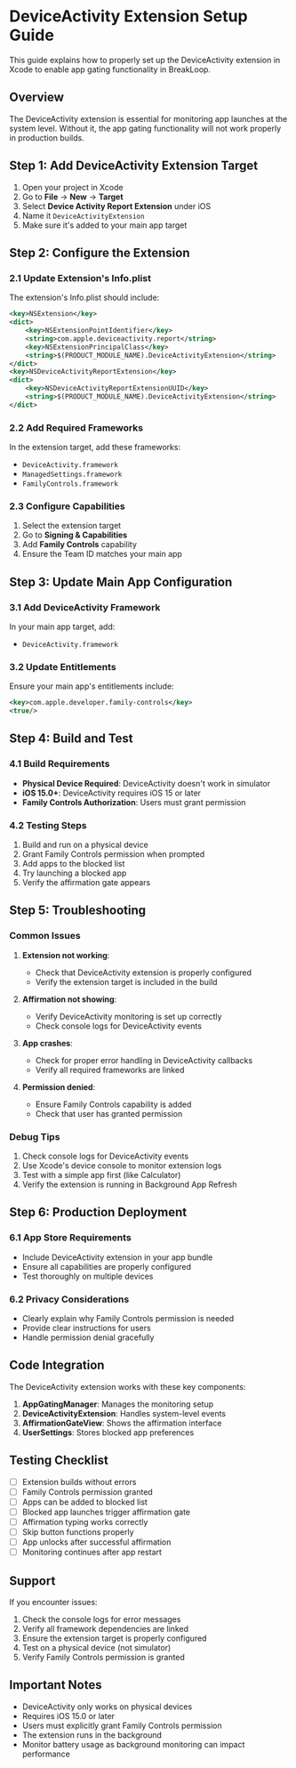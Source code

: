 # DeviceActivity Extension Setup Guide

This guide explains how to properly set up the DeviceActivity extension in Xcode to enable app gating functionality in BreakLoop.

## Overview

The DeviceActivity extension is essential for monitoring app launches at the system level. Without it, the app gating functionality will not work properly in production builds.

## Step 1: Add DeviceActivity Extension Target

1. Open your project in Xcode
2. Go to **File** → **New** → **Target**
3. Select **Device Activity Report Extension** under iOS
4. Name it `DeviceActivityExtension`
5. Make sure it's added to your main app target

## Step 2: Configure the Extension

### 2.1 Update Extension's Info.plist

The extension's Info.plist should include:

```xml
<key>NSExtension</key>
<dict>
    <key>NSExtensionPointIdentifier</key>
    <string>com.apple.deviceactivity.report</string>
    <key>NSExtensionPrincipalClass</key>
    <string>$(PRODUCT_MODULE_NAME).DeviceActivityExtension</string>
</dict>
<key>NSDeviceActivityReportExtension</key>
<dict>
    <key>NSDeviceActivityReportExtensionUUID</key>
    <string>$(PRODUCT_MODULE_NAME).DeviceActivityExtension</string>
</dict>
```

### 2.2 Add Required Frameworks

In the extension target, add these frameworks:
- `DeviceActivity.framework`
- `ManagedSettings.framework`
- `FamilyControls.framework`

### 2.3 Configure Capabilities

1. Select the extension target
2. Go to **Signing & Capabilities**
3. Add **Family Controls** capability
4. Ensure the Team ID matches your main app

## Step 3: Update Main App Configuration

### 3.1 Add DeviceActivity Framework

In your main app target, add:
- `DeviceActivity.framework`

### 3.2 Update Entitlements

Ensure your main app's entitlements include:
```xml
<key>com.apple.developer.family-controls</key>
<true/>
```

## Step 4: Build and Test

### 4.1 Build Requirements
- **Physical Device Required**: DeviceActivity doesn't work in simulator
- **iOS 15.0+**: DeviceActivity requires iOS 15 or later
- **Family Controls Authorization**: Users must grant permission

### 4.2 Testing Steps

1. Build and run on a physical device
2. Grant Family Controls permission when prompted
3. Add apps to the blocked list
4. Try launching a blocked app
5. Verify the affirmation gate appears

## Step 5: Troubleshooting

### Common Issues

1. **Extension not working**: 
   - Check that DeviceActivity extension is properly configured
   - Verify the extension target is included in the build

2. **Affirmation not showing**: 
   - Verify DeviceActivity monitoring is set up correctly
   - Check console logs for DeviceActivity events

3. **App crashes**: 
   - Check for proper error handling in DeviceActivity callbacks
   - Verify all required frameworks are linked

4. **Permission denied**: 
   - Ensure Family Controls capability is added
   - Check that user has granted permission

### Debug Tips

1. Check console logs for DeviceActivity events
2. Use Xcode's device console to monitor extension logs
3. Test with a simple app first (like Calculator)
4. Verify the extension is running in Background App Refresh

## Step 6: Production Deployment

### 6.1 App Store Requirements

- Include DeviceActivity extension in your app bundle
- Ensure all capabilities are properly configured
- Test thoroughly on multiple devices

### 6.2 Privacy Considerations

- Clearly explain why Family Controls permission is needed
- Provide clear instructions for users
- Handle permission denial gracefully

## Code Integration

The DeviceActivity extension works with these key components:

1. **AppGatingManager**: Manages the monitoring setup
2. **DeviceActivityExtension**: Handles system-level events
3. **AffirmationGateView**: Shows the affirmation interface
4. **UserSettings**: Stores blocked app preferences

## Testing Checklist

- [ ] Extension builds without errors
- [ ] Family Controls permission granted
- [ ] Apps can be added to blocked list
- [ ] Blocked app launches trigger affirmation gate
- [ ] Affirmation typing works correctly
- [ ] Skip button functions properly
- [ ] App unlocks after successful affirmation
- [ ] Monitoring continues after app restart

## Support

If you encounter issues:

1. Check the console logs for error messages
2. Verify all framework dependencies are linked
3. Ensure the extension target is properly configured
4. Test on a physical device (not simulator)
5. Verify Family Controls permission is granted

## Important Notes

- DeviceActivity only works on physical devices
- Requires iOS 15.0 or later
- Users must explicitly grant Family Controls permission
- The extension runs in the background
- Monitor battery usage as background monitoring can impact performance 